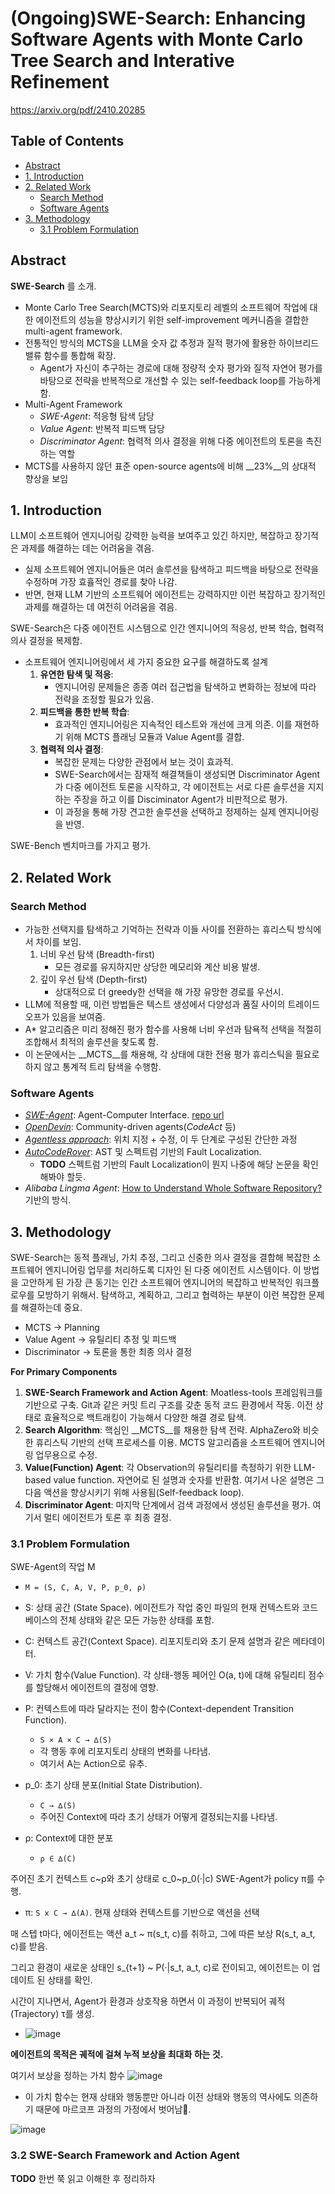 # (Ongoing)SWE-Search: Enhancing Software Agents with Monte Carlo Tree Search and Interative Refinement

https://arxiv.org/pdf/2410.20285

## Table of Contents

* [Abstract](#abstract)
* [1. Introduction](#1-introduction)
* [2. Related Work](#2-related-work)
  * [Search Method](#search-method)
  * [Software Agents](#software-agents)
* [3. Methodology](#3-methodology)  
  * [3.1 Problem Formulation](#31-problem-formulation)

## Abstract

__SWE-Search__ 를 소개.
  - Monte Carlo Tree Search(MCTS)와 리포지토리 레벨의 소프트웨어 작업에 대한 에이전트의 성능을 향상시키기 위한 self-improvement 메커니즘을 결합한 multi-agent framework.
  - 전통적인 방식의 MCTS을 LLM을 숫자 값 추정과 질적 평가에 활용한 하이브리드 밸류 함수를 통합해 확장.
    - Agent가 자신이 추구하는 경로에 대해 정량적 숫자 평가와 질적 자연어 평가를 바탕으로 전략을 반복적으로 개선할 수 있는 self-feedback loop를 가능하게 함.
  - Multi-Agent Framework
    - _SWE-Agent_: 적응형 탐색 담당
    - _Value Agent_: 반복적 피드백 담당
    - _Discriminator Agent_: 협력적 의사 결정을 위해 다중 에이전트의 토론을 촉진하는 역할
- MCTS를 사용하지 않던 표준 open-source agents에 비해 __23%__의 상대적 향상을 보임

## 1. Introduction

LLM이 소프트웨어 엔지니어링 강력한 능력을 보여주고 있긴 하지만, 복잡하고 장기적은 과제를 해결하는 데는 어려움을 겪음.
  - 실제 소프트웨어 엔지니어들은 여러 솔루션을 탐색하고 피드백을 바탕으로 전략을 수정하며 가장 효휼적인 경로를 찾아 나감.
  - 반면, 현재 LLM 기반의 소프트웨어 에이전트는 강력하지만 이런 복잡하고 장기적인 과제를 해결하는 데 여전히 어려움을 겪음.

SWE-Search은 다중 에이전트 시스템으로 인간 엔지니어의 적응성, 반복 학습, 협력적 의사 결정을 복제함.
  - 소프트웨어 엔지니어링에서 세 가지 중요한 요구를 해결하도록 설계
    1. __유연한 탐색 및 적응__:
        - 엔지니어링 문제들은 종종 여러 접근법을 탐색하고 변화하는 정보에 따라 전략을 조정할 필요가 있음.
    2. __피드백을 통한 반복 학습__:
          - 효과적인 엔지니어링은 지속적인 테스트와 개선에 크게 의존. 이를 재현하기 위해 MCTS 플래닝 모듈과 Value Agent를 결합.
    3. __협력적 의사 결정__:
        - 복잡한 문제는 다양한 관점에서 보는 것이 효과적.
        - SWE-Search에서는 잠재적 해결책들이 생성되면 Discriminator Agent가 다중 에이전트 토론을 시작하고, 각 에이전트는 서로 다른 솔루션을 지지하는 주장을 하고 이를 Disciminator Agent가 비판적으로 평가.
        - 이 과정을 통해 가장 견고한 솔루션을 선택하고 정제하는 실제 엔지니어링을 반영.

SWE-Bench 벤치마크를 가지고 평가.


## 2. Related Work

### Search Method

- 가능한 선택지를 탐색하고 기억하는 전략과 이들 사이를 전환하는 휴리스틱 방식에서 차이를 보임.
  1. 너비 우선 탐색 (Breadth-first)
     - 모든 경로를 유지하지만 상당한 메모리와 계산 비용 발생.
  2. 깊이 우선 탐색 (Depth-first)
     - 상대적으로 더 greedy한 선택을 해 가장 유망한 경로를 우선시.
- LLM에 적용할 때, 이런 방법들은 텍스트 생성에서 다양성과 품질 사이의 트레이드오프가 있음을 보여줌.
- A* 알고리즘은 미리 정해진 평가 함수를 사용해 너비 우선과 탐욕적 선택을 적절히 조합해서 최적의 솔루션을 찾도록 함.
- 이 논문에서는 __MCTS__를 채용해, 각 상태에 대한 전용 평가 휴리스틱을 필요로 하지 않고 통계적 트리 탐색을 수행함.

### Software Agents

- [_SWE-Agent_](https://arxiv.org/pdf/2405.15793): Agent-Computer Interface. [repo url](https://github.com/princeton-nlp/SWE-agent)
- [_OpenDevin_](https://github.com/All-Hands-AI/OpenHands): Community-driven agents(_CodeAct_ 등)
- [_Agentless approach_](https://github.com/OpenAutoCoder/Agentless): 위치 지정 + 수정, 이 두 단계로 구성된 간단한 과정
- [_AutoCodeRover_](https://arxiv.org/pdf/2404.05427): AST 및 스펙트럼 기반의 Fault Localization.
  - **TODO** 스펙트럼 기반의 Fault Localization이 뭔지 나중에 해당 논문을 확인해봐야 할듯.
- _Alibaba Lingma Agent_: [How to Understand Whole Software Repository?](https://arxiv.org/pdf/2406.01422) 기반의 방식.

## 3. Methodology

SWE-Search는 동적 플래닝, 가치 추정, 그리고 신중한 의사 결정을 결합해 복잡한 소프트웨어 엔지니어링 업무를 처리하도록 디자인 된 다중 에이전트 시스템이다.
이 방법을 고안하게 된 가장 큰 동기는 인간 소프트웨어 엔지니어의 복잡하고 반복적인 워크플로우를 모방하기 위해서. 탐색하고, 계획하고, 그리고 협력하는 부분이 이런 복잡한 문제를 해결하는데 중요.
- MCTS → Planning
- Value Agent → 유틸리티 추정 및 피드백
- Discriminator → 토론을 통한 최종 의사 결정

__For Primary Components__
 1. __SWE-Search Framework and Action Agent__: Moatless-tools 프레임워크를 기반으로 구축. Git과 같은 커밋 트리 구조를 갖춘 동적 코드 환경에서 작동. 이전 상태로 효율적으로 백트래킹이 가능해서 다양한 해결 경로 탐색.
 2. __Search Algorithm__: 핵심인 __MCTS__를 채용한 탐색 전략. AlphaZero와 비슷한 휴리스틱 기반의 선택 프로세스를 이용. MCTS 알고리즘을 소프트웨어 엔지니어링 업무용으로 수정.
 3. __Value(Function) Agent__: 각 Observation의 유틸리티를 측정하기 위한 LLM-based value function. 자연어로 된 설명과 숫자를 반환함. 여기서 나온 설명은 그 다음 액션을 향상시키기 위해 사용됨(Self-feedback loop).
 4. __Discriminator Agent__: 마지막 단계에서 검색 과정에서 생성된 솔루션을 평가. 여기서 멀티 에이전트가 토론 후 최종 결정.

### 3.1 Problem Formulation

SWE-Agent의 작업 M

- `M = (S, C, A, V, P, p_0, ρ)`

- S: 상태 공간 (State Space). 에이전트가 작업 중인 파일의 현재 컨텍스트와 코드베이스의 전체 상태와 같은 모든 가능한 상태를 포함.

- C: 컨텍스트 공간(Context Space). 리포지토리와 초기 문제 설명과 같은 메타데이터.

- V: 가치 함수(Value Function). 각 상태-행동 페어인 O(a, t)에 대해 유틸리티 점수를 할당해서 에이전트의 결정에 영향. 

- P: 컨텍스트에 따라 달라지는 전이 함수(Context-dependent Transition Function).
  - `S × A × C → ∆(S)`
  - 각 행동 후에 리포지토리 상태의 변화를 나타냄.
  - 여기서 A는 Action으로 유추.

- p_0: 초기 상태 분포(Initial State Distribution).
  - `C → ∆(S)`
  - 주어진 Context에 따라 초기 상태가 어떻게 결정되는지를 나타냄.

- ρ: Context에 대한 분포
  - `ρ ∈ ∆(C)`

주어진 초기 컨텍스트 c\~ρ와 초기 상태로 c_0\~p_0(·|c) SWE-Agent가 policy π를 수행.

- π: `S x C → ∆(A)`. 현재 상태와 컨텍스트를 기반으로 액션을 선택

매 스텝 t마다, 에이전트는 액션 a_t ~ π(s_t, c)를 취하고, 그에 따른 보상 R(s_t, a_t, c)를 받음.

그리고 환경이 새로운 상태인 s_{t+1} ~ P(·|s_t, a_t, c)로 전이되고, 에이전트는 이 업데이트 된 상태를 확인.

시간이 지나면서, Agent가 환경과 상호작용 하면서 이 과정이 반복되어 궤적(Trajectory) τ를 생성.
 - ![image](https://github.com/user-attachments/assets/64bb3083-08ef-4efa-8f37-2e1442cc1512)

**에이전트의 목적은 궤적에 걸쳐 누적 보상을 최대화 하는 것.**

여기서 보상을 정하는 가치 함수 ![image](https://github.com/user-attachments/assets/99e55366-31f9-465d-bf67-64e4e3875ca3)
 - 이 가치 함수는 현재 상태와 행동뿐만 아니라 이전 상태와 행동의 역사에도 의존하기 때문에 마르코프 과정의 가정에서 벗어남.

![image](https://github.com/user-attachments/assets/3f161e96-e1e0-49d2-bcd0-1e3cce9553ab)

### 3.2 SWE-Search Framework and Action Agent

**TODO** 한번 쭉 읽고 이해한 후 정리하자
